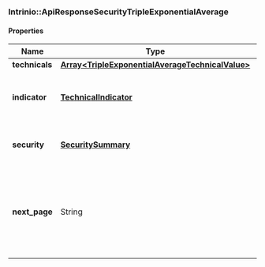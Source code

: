 

[//]: # (CLASS:Intrinio::ApiResponseSecurityTripleExponentialAverage)

[//]: # (KIND:object)

### Intrinio::ApiResponseSecurityTripleExponentialAverage

#### Properties

[//]: # (START_DEFINITION)

Name | Type | Description
------------ | ------------- | -------------
**technicals** | [**Array&lt;TripleExponentialAverageTechnicalValue&gt;**](TripleExponentialAverageTechnicalValue.md) |  &nbsp;
**indicator** | [**TechnicalIndicator**](TechnicalIndicator.md) | The name and symbol of the technical indicator &nbsp;
**security** | [**SecuritySummary**](SecuritySummary.md) | The Security of the Stock Price &nbsp;
**next_page** | String | The token required to request the next page of the data. If null, no further results are available. &nbsp;

[//]: # (END_DEFINITION)


[//]: # (CONTAINED_CLASS:Intrinio::TripleExponentialAverageTechnicalValue)


[//]: # (CONTAINED_CLASS:Intrinio::TechnicalIndicator)


[//]: # (CONTAINED_CLASS:Intrinio::SecuritySummary)



